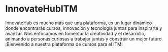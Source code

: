 # InnovateHubITM


InnovateHub es mucho más que una plataforma, es un lugar dinámico donde encontrarás cursos, innovación y tecnología juntos para inspirarte y avanzar. Nos enfocamos en fomentar la creatividad y el desarrollo, animando a personas curiosas a trabajar juntas y construir un mejor futuro. ¡Bienvenido a nuestra plataforma de cursos para el ITM!
